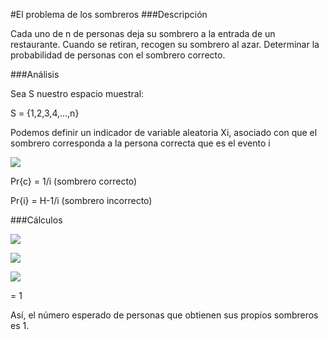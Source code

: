 #El problema de los sombreros
###Descripción

Cada uno de n de personas deja su sombrero a la entrada de un restaurante. Cuando se retiran, recogen su sombrero  al azar. Determinar la probabilidad de  personas con el sombrero correcto.

###Análisis

Sea S nuestro espacio muestral:

S = {1,2,3,4,...,n} 

Podemos definir un indicador de variable aleatoria Xi, asociado con que el sombrero corresponda a la persona correcta que es el evento i

![](https://raw.githubusercontent.com/naycont/Stuff/master/somb.jpg) 

Pr{c} = 1/i                                   (sombrero correcto)

Pr{i} = H-1/i                               (sombrero incorrecto)




###Cálculos

![](https://raw.githubusercontent.com/naycont/Stuff/master/formula3.png) 

![](https://raw.githubusercontent.com/naycont/Stuff/master/formula.png) 

![](https://raw.githubusercontent.com/naycont/Stuff/master/sum.png) 

= 1

Así, el número esperado de personas que obtienen sus propios sombreros es 1. 

